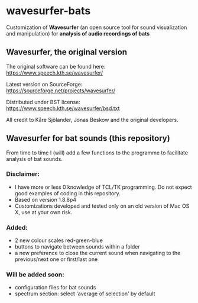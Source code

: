 # wavesurfer-bats

Customization of **Wavesurfer** (an open source tool for sound visualization and manipulation) for **analysis of audio recordings of bats**


## Wavesurfer, the original version

The original software can be found here:
https://www.speech.kth.se/wavesurfer/

Latest version on SourceForge:
https://sourceforge.net/projects/wavesurfer/

Distributed under BST license: https://www.speech.kth.se/wavesurfer/bsd.txt

All credit to Kåre Sjölander, Jonas Beskow and the original developers.

## Wavesurfer for bat sounds (this repository)

From time to time I (will) add a few functions to the programme to facilitate analysis of bat sounds.

### Disclaimer: 

- I have more or less 0 knowledge of TCL/TK programming. Do not expect good examples of coding in this repository.
- Based on version 1.8.8p4
- Customizations developed and tested only on an old version of Mac OS X, use at your own risk.

### Added:

- 2 new colour scales red-green-blue
- buttons to navigate between sounds within a folder
- a new preference to close the current sound when navigating to the previous/next one or first/last one

### Will be added soon:

- configuration files for bat sounds
- spectrum section: select 'average of selection' by default
